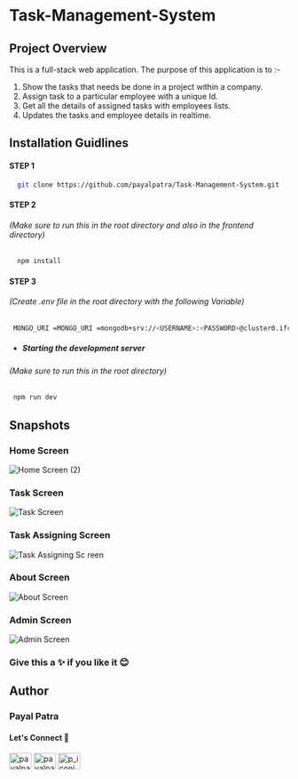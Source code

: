 # Task-Management-System

## Project Overview

This is a full-stack web application. The purpose of this application is to :-
1) Show the tasks that needs be done in a project within a company.
2) Assign task to a particular employee with a unique Id.
3) Get all the details of assigned tasks with employees lists.
4) Updates the tasks and employee details in realtime.


## Installation Guidlines

#### STEP 1

 ```sh
   git clone https://github.com/payalpatra/Task-Management-System.git
   ```

#### STEP 2
###### (Make sure to run this in the root directory and also in the frontend directory) 

 ```sh
   npm install
   ```

#### STEP 3
###### (Create .env file in the root directory with the following Variable) 

  ```sh
   MONGO_URI =MONGO_URI =mongodb+srv://<USERNAME>:<PASSWORD>@cluster0.ifcel.mongodb.net/<DBNAME>?retryWrites=true&w=majority
   ```

* ##### Starting the development server
###### (Make sure to run this in the root directory)
```sh
 npm run dev 
   ```
   
 
 ## Snapshots
 
 ###  Home Screen
 
![Home Screen (2)](https://user-images.githubusercontent.com/67522406/117532684-5ce90700-b006-11eb-8efc-ccc55847c8ab.png)

###  Task Screen

![Task Screen](https://user-images.githubusercontent.com/67522406/117532796-04663980-b007-11eb-8a4d-3554c40ec5ec.png)


###  Task Assigning Screen

![Task Assigning Sc reen](https://user-images.githubusercontent.com/67522406/117532798-08925700-b007-11eb-9533-a69e69c420b7.png)

###  About Screen

![About Screen](https://user-images.githubusercontent.com/67522406/117532804-0defa180-b007-11eb-92a6-2c3e2c85495f.png)

###  Admin Screen

![Admin Screen](https://user-images.githubusercontent.com/67522406/117532809-10ea9200-b007-11eb-8183-de582441746c.png)


### Give this a ✨ if you like it 😊
## Author
### Payal Patra
#### Let's Connect 🚀

<a href="https://linkedin.com/in/payalpatra105" target="blank"><img align="center" src="https://cdn.jsdelivr.net/npm/simple-icons@3.0.1/icons/linkedin.svg" alt="payalpatra105" height="30" width="40" /></a>
<a href="https://github.com/payalpatra" target="blank"><img align="center" src="https://www.svgrepo.com/show/68072/github-logo-face.svg" alt="payalpatra105" height="30" width="40" /></a>
<a href="https://instagram.com/p_iconic_" target="blank"><img align="center" src="https://cdn.jsdelivr.net/npm/simple-icons@3.0.1/icons/instagram.svg" alt="p_iconic_" height="30" width="40" /></a>


